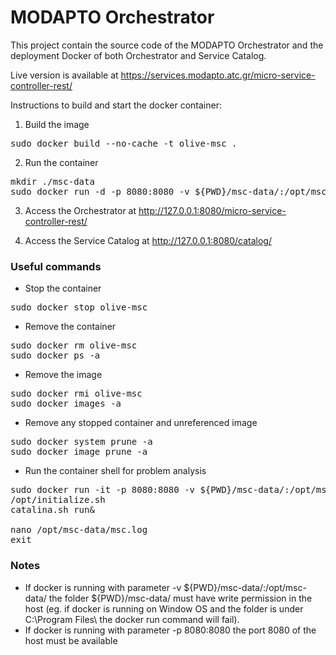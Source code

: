 # MODAPTO Orchestrator

This project contain the source code of the MODAPTO Orchestrator and the deployment Docker of both Orchestrator and Service Catalog.

Live version is available at https://services.modapto.atc.gr/micro-service-controller-rest/

Instructions to build and start the docker container:

1) Build the image
<pre>
sudo docker build --no-cache -t olive-msc .
</pre>

2) Run the container
<pre>
mkdir ./msc-data
sudo docker run -d -p 8080:8080 -v ${PWD}/msc-data/:/opt/msc-data/ --name olive-msc --restart always olive-msc
</pre>

3) Access the Orchestrator at http://127.0.0.1:8080/micro-service-controller-rest/

4) Access the Service Catalog at http://127.0.0.1:8080/catalog/

### Useful commands
- Stop the container
<pre>
sudo docker stop olive-msc
</pre>

- Remove the container
<pre>
sudo docker rm olive-msc
sudo docker ps -a
</pre>

- Remove the image
<pre>
sudo docker rmi olive-msc
sudo docker images -a
</pre>

- Remove any stopped container and unreferenced image
<pre>
sudo docker system prune -a
sudo docker image prune -a
</pre>

- Run the container shell for problem analysis
<pre>
sudo docker run -it -p 8080:8080 -v ${PWD}/msc-data/:/opt/msc-data/ --name olive-msc --rm olive-msc bash
/opt/initialize.sh
catalina.sh run&

nano /opt/msc-data/msc.log
exit
</pre>

### Notes
- If docker is running with parameter -v ${PWD}/msc-data/:/opt/msc-data/ the folder ${PWD}/msc-data/ must have write permission in the host (eg. if docker is running on Window OS and the folder is under C:\Program Files\ the docker run command will fail).
- If docker is running with parameter -p 8080:8080 the port 8080 of the host must be available